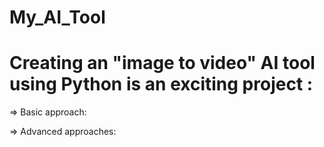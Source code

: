 # My_AI_Tool

# Creating an "image to video" AI tool using Python is an exciting project : 


=> Basic approach:
    
=> Advanced approaches:

